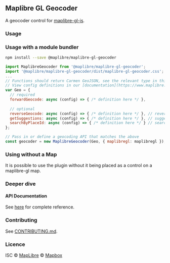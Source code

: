 ## Maplibre GL Geocoder

A geocoder control for [maplibre-gl-js](https://github.com/maplibre/maplibre-gl-js).

### Usage

### Usage with a module bundler

```bash
npm install --save @maplibre/maplibre-gl-geocoder
```

```js
import MaplibreGeocoder from '@maplibre/maplibre-gl-geocoder';
import '@maplibre/maplibre-gl-geocoder/dist/maplibre-gl-geocoder.css';
...
// Functions should return Carmen GeoJSON, see the relevant type in this project
// View config definitions in our [documentation](https://www.maplibre.org/maplibre-gl-geocoder/)
var Geo = {
  // required
  forwardGeocode: async (config) => { /* definition here */ },
  
  // optional
  reverseGeocode: async (config) => { /* definition here */ }, // reverse geocoding API
  getSuggestions: async (config) => { /* definition here */ }, // suggestion API
  searchByPlaceId: async (config) => { /* definition here */ } // search by Place ID API
};

// Pass in or define a geocoding API that matches the above
const geocoder = new MaplibreGeocoder(Geo, { maplibregl: maplibregl });

```

### Using without a Map

It is possible to use the plugin without it being placed as a control on a maplibre-gl map.

### Deeper dive

#### API Documentation

See [here](https://www.maplibre.org/maplibre-gl-geocoder/) for complete reference.

### Contributing

See [CONTRIBUTING.md](https://github.com/maplibre/maplibre-gl-geocoder/blob/main/CONTRIBUTING.md).

### Licence

ISC © [MapLibre](https://github.com/maplibre) © [Mapbox](https://github.com/mapbox)
